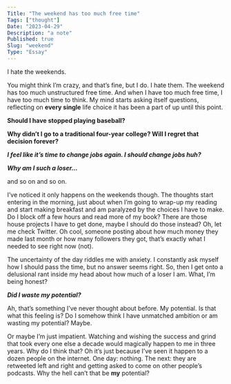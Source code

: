 ```yaml
---
Title: "The weekend has too much free time"
Tags: ["thought"]
Date: "2023-04-29"
Description: "a note"
Published: true
Slug: "weekend"
Type: "Essay"
---
```

I hate the weekends.

You might think I’m crazy, and that’s fine, but I do. I hate them. The weekend has too much unstructured free time. And when I have too much free time, I have too much time to think. My mind starts asking itself questions, reflecting on ************every single************ life choice it has been a part of up until this point.

************************Should I have stopped playing baseball?************************

**************************Why didn’t I go to a traditional four-year college? Will I regret that decision forever?**************************

***************************I feel like it’s time to change jobs again. I should change jobs huh?***************************

*************************Why am I such a loser…*************************

and so on and so on.

I’ve noticed it only happens on the weekends though. The thoughts start entering in the morning, just about when I’m going to wrap-up my reading and start making breakfast and am paralyzed by the choices I have to make. Do I block off a few hours and read more of my book? There are those house projects I have to get done, maybe I should do those instead? Oh, let me check Twitter. Oh cool, someone posting about how much money they made last month or how many followers they got, that’s exactly what I needed to see right now (not).

The uncertainty of the day riddles me with anxiety. I constantly ask myself how I should pass the time, but no answer seems right. So, then I get onto a delusional rant inside my head about how much of a loser I am. What, I’m being honest?

*************************Did I waste my potential?*************************

Ah, that’s something I’ve never thought about before. My potential. Is that what this feeling is? Do I somehow think I have unmatched ambition or am wasting my potential? Maybe.

Or maybe I’m just impatient. Watching and wishing the success and grind that took every one else a decade would magically happen to me in three years. Why do I think that? Oh it’s just because I’ve seen it happen to a dozen people on the internet. One day: nothing. The next: they are retweeted left and right and getting asked to come on other people’s podcasts. Why the hell can’t that be **my** potential?
